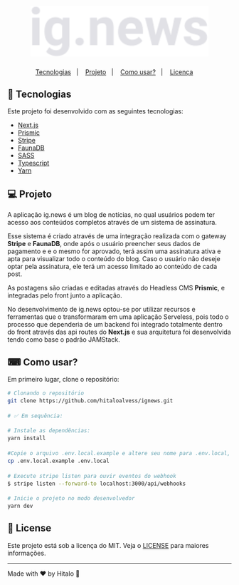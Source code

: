 
<h1 align="center">
  <img alt="ignews" title="ignews" src=".github/logo.svg" width="400px" />
</h1>

<!-- <p align="center">
     <img src=".github/executandoAplicacao.gif" alt="watchMe demo" />
</p> -->

<p align="center">
  <a href="#-technologias">Tecnologias</a>&nbsp;&nbsp;&nbsp;|&nbsp;&nbsp;&nbsp;
  <a href="#-projeto">Projeto</a>&nbsp;&nbsp;&nbsp;|&nbsp;&nbsp;&nbsp;
  <a href="#-como-usar?">Como usar?</a>&nbsp;&nbsp;&nbsp;|&nbsp;&nbsp;&nbsp;
  <a href="#-license?">Licença</a>&nbsp;&nbsp;&nbsp;&nbsp;&nbsp;&nbsp;
</p>

## 🚀 Tecnologias

Este projeto foi desenvolvido com as seguintes tecnologias:

- <a href="https://nextjs.org/">Next.js</a>
- <a href="https://prismic.io/">Prismic</a>
- <a href="https://stripe.com/">Stripe</a>
- <a href="https://fauna.com/">FaunaDB</a>
- <a href="https://sass-lang.com/">SASS</a>
- <a href="https://www.typescriptlang.org/">Typescript</a>
- <a href="https://yarnpkg.com/">Yarn</a>

## 💻 Projeto

<p>A aplicação ig.news é um blog de notícias, no qual usuários podem ter acesso aos conteúdos completos através de um sistema de assinatura.</p>
<p>Esse sistema é criado através de uma integração realizada com o gateway <strong>Stripe</strong> e <strong>FaunaDB</strong>, onde após o usuário preencher seus dados de pagamento e e o mesmo for aprovado, terá assim uma assinatura ativa e apta para visualizar todo o conteúdo do blog. Caso o usuário não deseje optar pela assinatura, ele terá um acesso limitado ao conteúdo de cada post.</p>
<p>As postagens são criadas e editadas através do Headless CMS <strong>Prismic</strong>, e integradas pelo front junto a aplicação.</p>
<p>No desenvolvimento de ig.news optou-se por utilizar recursos e ferramentas que o transformaram em uma aplicação Serveless, pois todo o processo que dependeria de um backend foi integrado totalmente dentro do front através das api routes do <strong>Next.js</strong> e sua arquitetura foi desenvolvida tendo como base o padrão JAMStack.</p>

## ⌨ Como usar?

Em primeiro lugar, clone o repositório:

```bash
# Clonando o repositório
git clone https://github.com/hitaloalvess/ignews.git

# ✅ Em sequência:

# Instale as dependências:
yarn install

#Copie o arquivo .env.local.example e altere seu nome para .env.local, e prencha as variáveis com seus respectivos valores:
cp .env.local.example .env.local

# Execute stripe listen para ouvir eventos do webhook
$ stripe listen --forward-to localhost:3000/api/webhooks

# Inicie o projeto no modo desenvolvedor
yarn dev
```

## :memo: License

Este projeto está sob a licença do MIT. Veja o [LICENSE](https://github.com/hitaloalvess/ignews/blob/main/LICENSE) para maiores informações.

---
Made with ♥ by Hitalo 🚀
